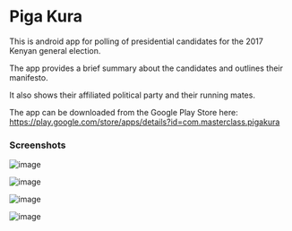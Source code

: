# Piga Kura

This is android app for polling of presidential candidates for the 2017 Kenyan general election.

The app provides a brief summary about the candidates and outlines their manifesto.

It also shows their affiliated political party and their running mates.

The app can be downloaded from the Google Play Store here: https://play.google.com/store/apps/details?id=com.masterclass.pigakura

### Screenshots
![image](/screenshots/2.png "Candidates Overview")

![image](/screenshots/4.png "Candidate details")

![image](/screenshots/7.png "Polling results")

![image](/screenshots/2.png "Chat forum")